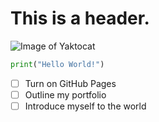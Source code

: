 # This is a header.
![Image of Yaktocat](https://octodex.github.com/images/yaktocat.png)
``` python
print("Hello World!")
```
- [ ] Turn on GitHub Pages
- [ ] Outline my portfolio
- [ ] Introduce myself to the world
